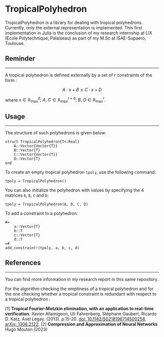 # TropicalPolyhedron

TropicalPolyhedron is a library for dealing with tropical polyhedrons. Currently, only the external representation is implemented.
This first implementation in Julia is the conclusion of my research internship at LIX (Ecole Polytechnique, Palaiseau) as part of my M.Sc at ISAE-Supaero, Toulouse.

## Reminder
---

A tropical polyhedron is defined externally by a set of $r$ constraints of the form :

$$A \cdot x + B \leq C \cdot x + D$$

where $x \in \mathbb{R}^d_{\max};\  A,\  C \in \mathbb{R}^{r\times d}_{\max}; \ B, \ D \in \mathbb{R}^{r}_{\max}$.

## Usage
---

The structure of such polyhedrons is given below: 

```
struct TropicalPolyhedron{T<:Real}
    A::Vector{Vector{T}}
    B::Vector{T}
    C::Vector{Vector{T}}
    D::Vector{T}
end
```

To create an empty tropical polyhedron `tpoly`, use the following command:

```
tpoly = TropicalPolyhedron()
```

You can also initialize the polyhedron with values by specifying the 4 matrices `A`, `B`, `C` and `D`:

```
tpoly = TropicalPolyhedron(A, B, C, D)
```

To add a constraint to a polyhedron:

```
#=
    a::Vector{T}
    b::T
    c::Vector{T}
    d::T
=#
add_constraint!(tpoly, a, b, c, d)
```

## References
---
You can find more information in my research report in this same repository.

For the algorithm checking the emptiness of a tropical polyhedron and for the one checking whether a tropical constraint is redundant with respect to a tropical polyhedron  :

[1] **Tropical Fourier-Motzkin elimination, with an application to real-time verification.** Xavier Allamigeon, Uli Fahrenberg, Stéphane Gaubert, Ricardo D. Katz, Axel Legay. (2013). p.15-20. [doi: 10.1142/S0218196714500258](https://doi.org/10.1142/S0218196714500258), [arXiv: 1308.2122](https://arxiv.org/abs/1308.2122).
[2] **Compression and Approximation of Neural Networks** Hugo Mouton (2023)
